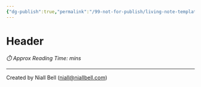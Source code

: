 ```yaml
---
{"dg-publish":true,"permalink":"/99-not-for-publish/living-note-template/","hide":true,"noteIcon":"","created":"2024-12-13T16:11:53.000+00:00","updated":"2024-12-13T16:20:04.000+00:00"}
---
```


#
# Header
<p id="reading-time" style="font-style: italic;">⏱️ Approx Reading Time:  <span id="inserted-text"></span> mins</p>


---
Created by Niall Bell (niall@niallbell.com)